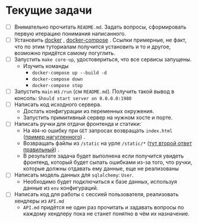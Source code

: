 # Текущие задачи

* [ ] Внимательно прочитать `README.md`. Задать вопросы, сформировать первую итерацию понимания написанного.
* [ ] Установить [docker](https://docs.docker.com/engine/install/ubuntu/)
  , [docker-compose](https://www.digitalocean.com/community/tutorials/how-to-install-and-use-docker-compose-on-ubuntu-20-04)
  . Ссылки примерные, не факт, что по этим туториалам получится установить и то и другое, возможно придётся самому
  погуглить.
* [ ] Запустить `make core-up`, удостовериться, что все сервисы запущены.
    * Изучить команды
        * `docker-compose up --build -d`
        * `docker-compose down`
        * `docker-compose stop`
* [ ] Запустить `main` из `/run` (см `README.md`). Получить такой вывод в консоль: `Should start server on 0.0.0.0:1980`
* [ ] Написать код исходного сервера.
    * Достать конфигурации из переменных окружения.
    * Запустить примитивный сервер на нужном хосте и порте.
* [ ] Написать ручки для отдачи фронтенда и статики:
    * На `404`-ю ошибку при `GET` запросах
      возвращать `index.html` ([пример нагугленного](https://stackoverflow.com/questions/29516093/how-to-redirect-to-a-external-404-page-python-flask))
      .
    * Возвращать файлы из `/static` на
      урле `/static/*` ([тут второй ответ правильный](https://stackoverflow.com/questions/20646822/how-to-serve-static-files-in-flask))
      .
    * В результате задача будет выполнена если получится увидеть фронтенд, который будет сыпать ошибками из-за того, что
      ручки, которые должны отдавать ему данные, еще не реализованы
* [ ] Написать модель данных для `sqlalchemy`: `User`.
    * Необходимо будет подключиться к базе данных, используя данные из `env` конфигураций.
* [ ] Написать код для работы с сессией пользователя, реализовать хендлеры из `API.md`
    * `API.md` придётся не один раз прочитать и задавать вопросы по каждому хендлеру пока не станет понятно в чём их
      назначение.
